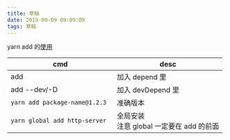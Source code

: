 ```yaml
---
title: 草稿
date: 2019-09-09 09:09:09
tags: 草稿
---
```


yarn add 的[使用](https://classic.yarnpkg.com/en/docs/cli/add)

| cmd | desc |
| --- | --- |
| add | 加入 depend 里 |
| add --dev/-D | 加入 devDepend 里 |
| `yarn add package-name@1.2.3` | 准确版本 |
| `yarn global add http-server ` | 全局安装<br />注意 global 一定要在 add 的前面 |
